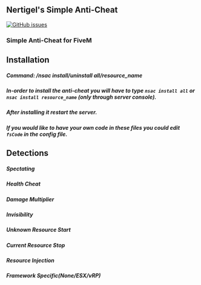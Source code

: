 ## Nertigel's Simple Anti-Cheat
<a href="https://github.com/nertigel/NSAC/issues"><img alt="GitHub issues" src="https://img.shields.io/github/issues/nertigel/NSAC?color=blueviolet"></a>
### Simple Anti-Cheat for FiveM

## Installation
##### Command: /nsac install/uninstall all/resource_name
##### In-order to install the anti-cheat you will have to type `nsac install all` or `nsac install resource_name` (only through server console).
##### After installing it restart the server.
##### If you would like to have your own code in these files you could edit `fsCode` in the config file.

## Detections
##### Spectating
##### Health Cheat
##### Damage Multiplier
##### Invisibility
##### Unknown Resource Start
##### Current Resource Stop
##### Resource Injection
##### Framework Specific(None/ESX/vRP)
